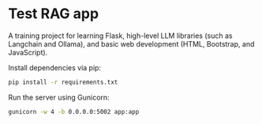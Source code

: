 # Test RAG app

A training project for learning Flask, high-level LLM libraries (such as Langchain and Ollama), and basic web development (HTML, Bootstrap, and JavaScript).

Install dependencies via pip:

```bash
pip install -r requirements.txt
```
Run the server using Gunicorn:
```bash
gunicorn -w 4 -b 0.0.0.0:5002 app:app
```
